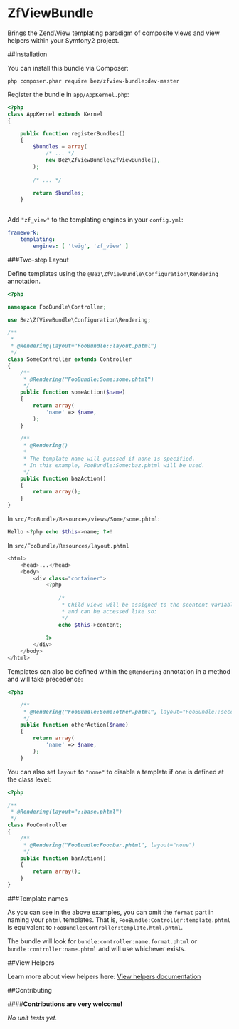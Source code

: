 ZfViewBundle
============

Brings the Zend\View templating paradigm of composite views and view helpers within your Symfony2 project.

##Installation

You can install this bundle via Composer:

`php composer.phar require bez/zfview-bundle:dev-master`

Register the bundle in `app/AppKernel.php`:

```php
<?php
class AppKernel extends Kernel
{

    public function registerBundles()
    {
        $bundles = array(
            /* ... */
            new Bez\ZfViewBundle\ZfViewBundle(),
        );
        
        /* ... */

        return $bundles;
    }
    
```

Add `"zf_view"` to the templating engines in your `config.yml`:

```yml
framework:
    templating:
        engines: [ 'twig', 'zf_view' ]
```

###Two-step Layout

Define templates using the `@Bez\ZfViewBundle\Configuration\Rendering` annotation.

```php
<?php

namespace FooBundle\Controller;

use Bez\ZfViewBundle\Configuration\Rendering;

/**
 *
 * @Rendering(layout="FooBundle::layout.phtml")
 */
class SomeController extends Controller
{
    /**
     * @Rendering("FooBundle:Some:some.phtml")
     */
    public function someAction($name)
    {
        return array(
            'name' => $name,
        );
    }
    
    /**
     * @Rendering()
     * 
     * The template name will guessed if none is specified. 
     * In this example, FooBundle:Some:baz.phtml will be used.
     */
    public function bazAction()
    {
        return array();
    }
}
```

In `src/FooBundle/Resources/views/Some/some.phtml`:

```php
Hello <?php echo $this->name; ?>!
```

In `src/FooBundle/Resources/layout.phtml`

```php
<html>
    <head>...</head>
    <body>
        <div class="container">
            <?php
                
                /* 
                 * Child views will be assigned to the $content variable by default
                 * and can be accessed like so:
                 */
                echo $this->content;
                
            ?>
        </div>
    </body>
</html>
```

Templates can also be defined within the `@Rendering` annotation in a method and will take precedence:

```php
<?php

    /**
     * @Rendering("FooBundle:Some:other.phtml", layout="FooBundle::secondary.phtml")
     */
    public function otherAction($name)
    {
        return array(
            'name' => $name,
        );
    }
```

You can also set `layout` to `"none"` to disable a template if one is defined at the class level:

```php
<?php

/**
 * @Rendering(layout="::base.phtml")
 */
class FooController
{
    /**
     * @Rendering("FooBundle:Foo:bar.phtml", layout="none")
     */
    public function barAction()
    {
        return array();
    }
}

```

###Template names

As you can see in the above examples, you can omit the `format` part in naming your `phtml` templates. That is, `FooBundle:Controller:template.phtml` is equivalent to `FooBundle:Controller:template.html.phtml`. 

The bundle will look for `bundle:controller:name.format.phtml` or `bundle:controller:name.phtml` and will use whichever exists. 

##View Helpers

Learn more about view helpers here: [View helpers documentation](Resources/docs/view-helpers.md)

##Contributing

####**Contributions are very welcome!**

_No unit tests yet._

